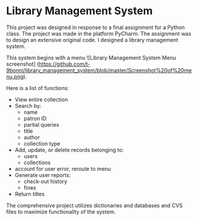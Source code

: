 # Library Management System
This project was designed in response to a final assignment for a Python class. The project was made in the platform PyCharm. The assignment was to design an extensive original code. I designed a library management system.


This system begins with a menu 
![Library Management System Menu screenshot] (https://github.com/t-9bonni/library_management_system/blob/master/Screenshot%20of%20menu.png). 

Here is a list of functions:
* View entire collection
* Search by:
  * name
  * patron ID
  * partial queries
  * title
  * author
  * collection type
* Add, update, or delete records belonging to:
  * users
  * collections
* account for user error, reroute to menu
* Generate user reports:
  * check-out history
  * fines
* Return titles

The comprehensive project utilizes dictionaries and databases and CVS files to maximize functionality of the system. 
